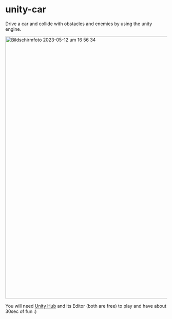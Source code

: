# unity-car
Drive a car and collide with obstacles and enemies by using the unity engine.

<img width="817" alt="Bildschirmfoto 2023-05-12 um 16 56 34" src="https://github.com/StaxVentura/unity-car/assets/79100584/99213fb9-a6ea-4a6c-bf35-79586ea44a9e">

You will need [Unity Hub](https://unity.com/download) and its Editor (both are free) to play and have about 30sec of fun :)
